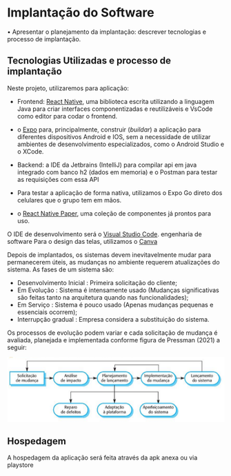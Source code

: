 # Implantação do Software

•	Apresentar o planejamento da implantação: descrever tecnologias e processo de implantação.

## Tecnologias Utilizadas e processo de implantação

Neste projeto, utilizaremos para aplicação:

- Frontend:  [React Native](https://reactnative.dev/), uma biblioteca escrita utilizando a linguagem Java para criar interfaces componentizadas e reutilizáveis e VsCode como editor para codar o frontend.

- o [Expo](https://expo.dev/) para, principalmente, construir (_buildar_) a aplicação para diferentes dispositivos Android e IOS, sem a necessidade de utilizar ambientes de desenvolvimento especializados, como o Android Studio e o XCode. 

- Backend: a IDE da Jetbrains (IntelliJ) para compilar api em java integrado com banco h2 (dados em memoria) e o Postman para testar as requisições com essa API

- Para testar a aplicação de forma nativa, utilizamos o Expo Go direto dos celulares que o grupo tem em mãos.

-  o [React Native Paper](https://callstack.github.io/react-native-paper/), uma coleção de componentes já prontos para uso.

O IDE de desenvolvimento será o [Visual Studio Code](https://code.visualstudio.com/).
engenharia de software 
Para o design das telas, utilizamos o [Canva](https://www.canva.com/)

Depois de implantados, os sistemas devem inevitavelmente mudar para permanecerem úteis, as mudanças no ambiente requerem atualizações do sistema.
As fases de um sistema são:
- Desenvolvimento Inicial :  Primeira solicitação do cliente;
- Em Evolução :  Sistema é intensamente usado (Mudanças significativas são feitas tanto na arquitetura quando nas funcionalidades);
- Em Serviço :  Sistema é pouco usado (Apenas mudanças pequenas e essenciais ocorrem);
- Interrupção gradual :  Empresa considera a substituição do sistema.

Os processos de evolução podem variar e cada solicitação de mudança é avaliada, planejada e implementada conforme figura de Pressman (2021) a seguir:

![ProcessoEvolução](img/ProcessoEvolucao.png)


## Hospedagem

A hospedagem da aplicação será feita através da apk anexa ou via playstore


